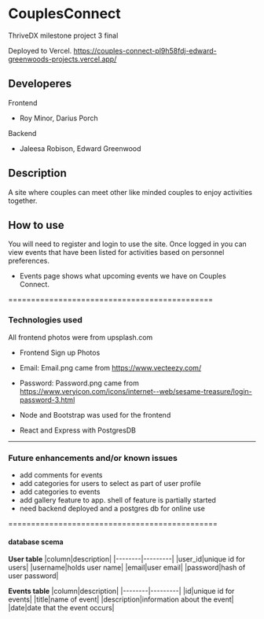 # CouplesConnect
ThriveDX milestone project 3 final

Deployed to Vercel.
https://couples-connect-pl9h58fdj-edward-greenwoods-projects.vercel.app/

## Developeres
Frontend
* Roy Minor, Darius Porch

Backend
* Jaleesa Robison, Edward Greenwood


## Description
A site where couples can meet other like minded couples to enjoy activities together.


## How to use
You will need to register and login to use the site. Once logged in you can view events that have been listed for activities based on personnel preferences.

+ Events page shows what upcoming events we have on Couples Connect. 

=============================================
### Technologies used
All frontend photos were from upsplash.com
+ Frontend Sign up Photos 

+ Email: Email.png came from 
https://www.vecteezy.com/

+ Password: Password.png came from https://www.veryicon.com/icons/internet--web/sesame-treasure/login-password-3.html

+ Node and Bootstrap was used for the frontend 

+ React and Express with PostgresDB

-----------------------------------------------


### Future enhancements and/or known issues
+ add comments for events
+ add categories for users to select as part of user profile
+ add categories to events
+ add gallery feature to app. shell of feature is partially started
+ need backend deployed and a postgres db for online use


==============================================
#### database scema
**User table**
|column|description|
|--------|---------|
|user_id|unique id for users|
|username|holds user name|
|email|user email|
|password|hash of user password|

**Events table**
|column|description|
|--------|---------|
|id|unique id for events|
|title|name of event|
|description|information about the event|
|date|date that the event occurs|

